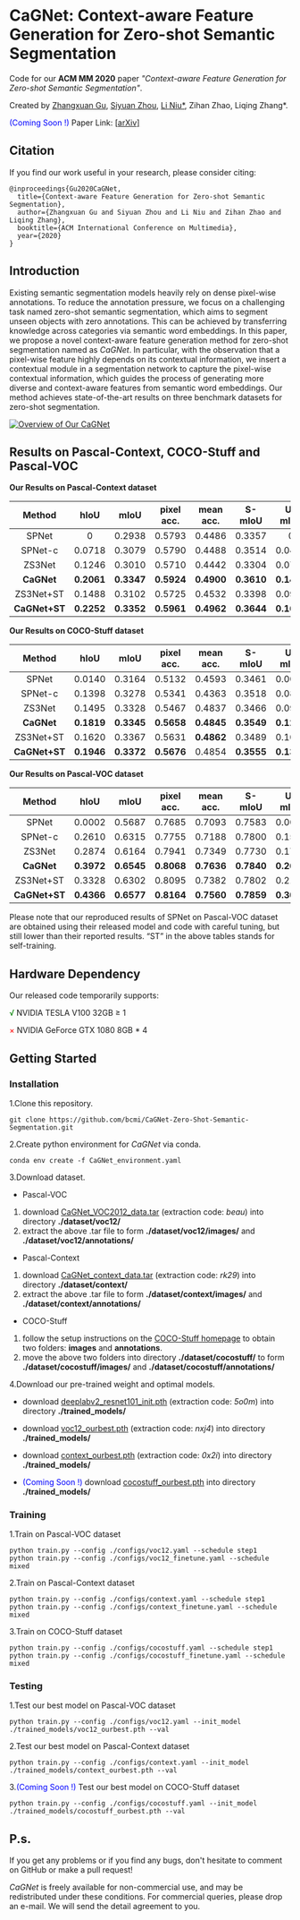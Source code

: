 # CaGNet: Context-aware Feature Generation for Zero-shot Semantic Segmentation

Code for our **ACM MM 2020** paper *"Context-aware Feature Generation for Zero-shot Semantic Segmentation"*.

Created by [Zhangxuan Gu](https://github.com/zhangxgu), [Siyuan Zhou](https://github.com/Siyuan-Zhou), [Li Niu\*](https://github.com/ustcnewly), Zihan Zhao, Liqing Zhang\*.

<font color=blue>(Coming Soon !)</font> Paper Link: [[arXiv\]]()

## Citation

If you find our work useful in your research, please consider citing:

```
@inproceedings{Gu2020CaGNet,
  title={Context-aware Feature Generation for Zero-shot Semantic Segmentation},
  author={Zhangxuan Gu and Siyuan Zhou and Li Niu and Zihan Zhao and Liqing Zhang},
  booktitle={ACM International Conference on Multimedia},
  year={2020}
}
```

## Introduction

Existing semantic segmentation models heavily rely on dense pixel-wise annotations. To reduce the annotation pressure, we focus on a challenging task named zero-shot semantic segmentation, which aims to segment unseen objects with zero annotations. This can be achieved by transferring knowledge across categories via semantic word embeddings. In this paper, we propose a novel context-aware feature generation method for zero-shot segmentation named as *CaGNet*. In particular, with the observation that a pixel-wise feature highly depends on its contextual information, we insert a contextual module in a segmentation network to capture the pixel-wise contextual information, which guides the process of generating more diverse and context-aware features from semantic word embeddings. Our method achieves state-of-the-art results on three benchmark datasets for zero-shot segmentation.

[![Overview of Our CaGNet](https://github.com/bcmi/CaGNet-Zero-Shot-Semantic-Segmentation/tree/master/figures/overview.JPG?raw=true)](https://github.com/bcmi/CaGNet-Zero-Shot-Semantic-Segmentation/tree/master/figures/overview.JPG?raw=true)

## Results on Pascal-Context, COCO-Stuff and Pascal-VOC

**Our Results on Pascal-Context dataset**

| Method    | hIoU      | mIoU      | pixel acc. | mean acc. | S-mIoU   | U-mIoU    |
| :-------: | :-------: | :-------: | :--------: | :-------: | :-------: | :-------: |
| SPNet     | 0         | 0.2938    | 0.5793      | 0.4486    | 0.3357    | 0           |
| SPNet-c   | 0.0718    | 0.3079    | 0.5790      | 0.4488    | 0.3514    | 0.0400      |
| ZS3Net    | 0.1246 | 0.3010 | 0.5710 | 0.4442 | 0.3304 | 0.0768  |
| **CaGNet**| **0.2061** | **0.3347** | **0.5924** | **0.4900** | **0.3610** | **0.1442** |
| ZS3Net+ST | 0.1488 | 0.3102 | 0.5725 | 0.4532 | 0.3398 | 0.0953  |
| **CaGNet+ST** | **0.2252** | **0.3352** | **0.5961** | **0.4962** | **0.3644** | **0.1630** |

**Our Results on COCO-Stuff dataset**

| Method    | hIoU      | mIoU      | pixel acc. | mean acc. | S-mIoU   | U-mIoU    |
| :-------: | :-------: | :-------: | :--------: | :-------: | :-------: | :-------: |
| SPNet     | 0.0140 | 0.3164 | 0.5132 | 0.4593 | 0.3461 | 0.0070  |
| SPNet-c   | 0.1398 | 0.3278 | 0.5341 | 0.4363 | 0.3518 | 0.0873 |
| ZS3Net    | 0.1495 | 0.3328 | 0.5467 | 0.4837 | 0.3466 | 0.0953  |
| **CaGNet**| **0.1819** | **0.3345** | **0.5658** | **0.4845** | **0.3549** | **0.1223** |
| ZS3Net+ST | 0.1620 | 0.3367 | 0.5631 | **0.4862** | 0.3489 | 0.1055  |
| **CaGNet+ST** | **0.1946** | **0.3372** | **0.5676** | 0.4854 | **0.3555** | **0.1340** |

**Our Results on Pascal-VOC dataset**

| Method    | hIoU      | mIoU      | pixel acc. | mean acc. | S-mIoU   | U-mIoU    |
| :-------: | :-------: | :-------: | :--------: | :-------: | :-------: | :-------: |
| SPNet     | 0.0002 | 0.5687 | 0.7685 | 0.7093 | 0.7583 | 0.0001  |
| SPNet-c   |   0.2610   | 0.6315 | 0.7755 | 0.7188 |   0.7800   | 0.1563  |
| ZS3Net |   0.2874   |   0.6164   | 0.7941 | 0.7349 | 0.7730 | 0.1765  |
| **CaGNet**| **0.3972** | **0.6545** | **0.8068** | **0.7636** | **0.7840** | **0.2659** |
| ZS3Net+ST | 0.3328 |   0.6302   | 0.8095 | 0.7382 | 0.7802 | 0.2115 |
| **CaGNet+ST** | **0.4366** | **0.6577** | **0.8164** | **0.7560** | **0.7859** | **0.3031** |

Please note that our reproduced results of SPNet on Pascal-VOC dataset are obtained using their released model and code with careful tuning, but still lower than their reported results. “ST” in the above tables stands for self-training. 

## Hardware Dependency

Our released code temporarily supports:

 <font color=green>√</font>  NVIDIA TESLA V100 32GB  ≥  1

 <font color=red>×</font>  NVIDIA GeForce GTX 1080 8GB  *  4

## Getting Started

### Installation

1.Clone this repository.

```
git clone https://github.com/bcmi/CaGNet-Zero-Shot-Semantic-Segmentation.git
```

2.Create python environment for *CaGNet* via conda.

```
conda env create -f CaGNet_environment.yaml
```

3.Download dataset.

  - Pascal-VOC
1) download [CaGNet_VOC2012_data.tar](https://pan.baidu.com/s/17aEkQuwL7VQRSACUV97Pkw) (extraction code: *beau*) into directory **./dataset/voc12/**
2) extract the above .tar file to form **./dataset/voc12/images/** and **./dataset/voc12/annotations/**

  - Pascal-Context
1) download [CaGNet_context_data.tar](https://pan.baidu.com/s/11f22mnXQRGAR78QR8-W9ow) (extraction code: *rk29*) into directory **./dataset/context/**
2) extract the above .tar file to form **./dataset/context/images/** and **./dataset/context/annotations/**

  - COCO-Stuff
1) follow the setup instructions on the [COCO-Stuff homepage](https://github.com/nightrome/cocostuff) to obtain two folders: **images** and **annotations**.
2) move the above two folders into directory **./dataset/cocostuff/** to form **./dataset/cocostuff/images/** and **./dataset/cocostuff/annotations/**

4.Download our pre-trained weight and optimal models.

  - download [deeplabv2_resnet101_init.pth](https://pan.baidu.com/s/1N0spp4zKBWpo6pD2kCbqeA) (extraction code: *5o0m*) into directory **./trained_models/**
  - download [voc12_ourbest.pth](https://pan.baidu.com/s/11npWXmwMNLpOfj0wjWOiGg) (extraction code: *nxj4*) into directory **./trained_models/**

  - download [context_ourbest.pth](https://pan.baidu.com/s/1-ULedCAlo16kmbJKUrjsAQ) (extraction code: *0x2i*) into directory **./trained_models/**

  - <font color=blue>(Coming Soon !)</font> download [cocostuff_ourbest.pth]() into directory **./trained_models/**

### Training

1.Train on Pascal-VOC dataset

```
python train.py --config ./configs/voc12.yaml --schedule step1
python train.py --config ./configs/voc12_finetune.yaml --schedule mixed
```

2.Train on Pascal-Context dataset

```
python train.py --config ./configs/context.yaml --schedule step1
python train.py --config ./configs/context_finetune.yaml --schedule mixed
```

3.Train on COCO-Stuff dataset

```
python train.py --config ./configs/cocostuff.yaml --schedule step1
python train.py --config ./configs/cocostuff_finetune.yaml --schedule mixed
```

### Testing

1.Test our best model on Pascal-VOC dataset

```
python train.py --config ./configs/voc12.yaml --init_model ./trained_models/voc12_ourbest.pth --val
```

2.Test our best model on Pascal-Context dataset

```
python train.py --config ./configs/context.yaml --init_model ./trained_models/context_ourbest.pth --val
```

3.<font color=blue>(Coming Soon !)</font> Test our best model on COCO-Stuff dataset

```
python train.py --config ./configs/cocostuff.yaml --init_model ./trained_models/cocostuff_ourbest.pth --val
```

## P.s.

If you get any problems or if you find any bugs, don't hesitate to comment on GitHub or make a pull request!

*CaGNet* is freely available for non-commercial use, and may be redistributed under these conditions. For commercial queries, please drop an e-mail. We will send the detail agreement to you.